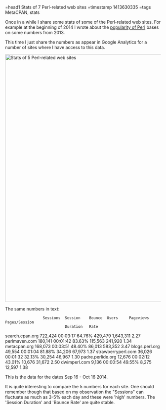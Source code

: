 =head1 Stats of 7 Perl-related web sites
=timestamp 1413630335
=tags MetaCPAN, stats



Once in a while I share some stats of some of the Perl-related web sites. For example at the beginning of 2014 I
wrote about the <a href="/the-popularity-of-perl-in-2013.html">popularity of Perl</a> bases on some numbers from 2013.

This time I just share the numbers as appear in Google Analytics for a number of sites where I have access to this data.



<img src="/img/stats-of-5-perl-websites-2014-10.png" title="Stats of 5 Perl-related web sites" width="800" />

The same numbers in text:

                     Sessions  Session    Bounce  Users     Pageviews Pages/Session
                               Duration   Rate
  search.cpan.org     722,424  00:03:17   64.76%  429,479  1,643,311  2.27
  perlmaven.com       180,141  00:01:42   83.63%  115,563    241,920  1.34
  metacpan.org        168,073  00:03:51   48.40%   86,013    583,352  3.47
  blogs.perl.org       49,554  00:01:04   81.88%   34,206     67,973  1.37
  strawberryperl.com   36,026  00:01:32   32.13%   30,254     46,967  1.30
  padre.perlide.org    12,676  00:02:12   43.01%   10,676     31,672  2.50
  dwimperl.com          9,136  00:00:54   49.55%    8,275     12,597  1.38


This is the data for the dates Sep 16 - Oct 16 2014.

It is quite interesting to compare the 5 numbers for each site.
One should remember though that based on my observation the "Sessions" can fluctuate as much as 3-5% each day and
these were 'high' numbers.  The 'Session Duration' and 'Bounce Rate' are quite stable.



